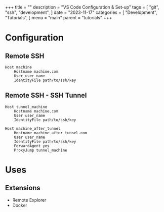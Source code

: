 +++
title = ""
description = "VS Code Configuration & Set-up"
tags = [
    "git",
    "ssh",
    "development",
]
date = "2023-11-17"
categories = [
    "Development",
    "Tutorials",
]
menu = "main"
parent = "tutorials"
+++

# Configuration
## Remote SSH 
```shell
Host machine
    Hostname machine.com
    User user_name
    IdentityFile path/to/ssh/key
```

## Remote SSH - SSH Tunnel
```shell
Host tunnel_machine
    Hostname machine.com
    User user_name
    IdentityFile path/to/ssh/key

Host machine_after_tunnel
    Hostname machine_after_tunnel.com
    User user_name
    IdentityFile path/to/ssh/key
    ForwardAgent yes
    ProxyJump tunnel_machine
```

# Uses
## Extensions
- Remote Explorer
- Docker

